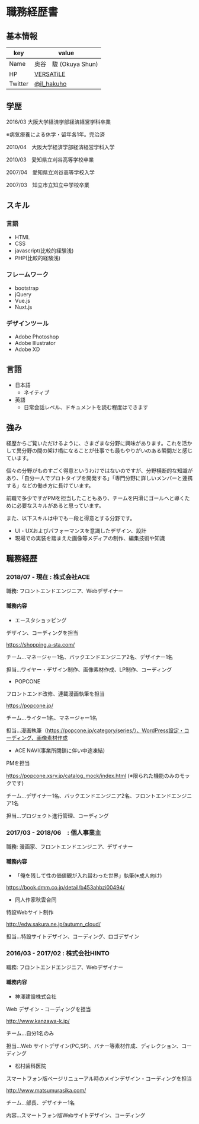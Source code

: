 # 職務経歴書

## 基本情報

|key|value|
|---|-----|
|Name|奥谷　駿 (Okuya Shun)|
|HP|[VERSATiLE](https://edw.sakura.ne.jp)|
|Twitter|[@il_hakuho](https://twitter.com/il_hakuho)|

## 学歴

2016/03 大阪大学経済学部経済経営学科卒業

※病気療養による休学・留年各1年。完治済

2010/04　大阪大学経済学部経済経営学科入学

2010/03　愛知県立刈谷高等学校卒業

2007/04　愛知県立刈谷高等学校入学

2007/03　知立市立知立中学校卒業

## スキル
### 言語

- HTML
- CSS
- javascript(比較的経験浅)
- PHP(比較的経験浅)

### フレームワーク

- bootstrap
- jQuery
- Vue.js
- Nuxt.js

### デザインツール

- Adobe Photoshop
- Adobe Illustrator
- Adobe XD

## 言語

- 日本語
  - ネイティブ
- 英語
  - 日常会話レベル、ドキュメントを読む程度はできます

## 強み

経歴からご覧いただけるように、さまざまな分野に興味があります。これを活かして異分野の間の架け橋になることが仕事でも最もやりがいのある瞬間だと感じています。

個々の分野がものすごく得意というわけではないのですが、分野横断的な知識があり、「自分一人でプロトタイプを開発する」「専門分野に詳しいメンバーと連携する」などの働き方に長けています。

前職で多少ですがPMを担当したこともあり、チームを円滑にゴールへと導くために必要なスキルがあると思っています。

また、以下スキルは中でも一段と得意とする分野です。
- UI・UXおよびパフォーマンスを意識したデザイン、設計
- 現場での実装を踏まえた画像等メディアの制作、編集技術や知識

## 職務経歴

### 2018/07 - 現在 : 株式会社ACE

職務: フロントエンドエンジニア、Webデザイナー

#### 職務内容

- エースタショッピング

デザイン、コーディングを担当

https://shopping.a-sta.com/

チーム…マネージャー1名、バックエンドエンジニア2名、デザイナー1名

担当…ワイヤー・デザイン制作、画像素材作成、LP制作、コーディング
- POPCONE

フロントエンド改修、連載漫画執筆を担当

https://popcone.jp/

チーム…ライター1名、マネージャー1名

担当…漫画執筆（https://popcone.jp/category/series/）、WordPress設定・コーディング、画像素材作成
- ACE NAVI(事業所閉鎖に伴い中途凍結)

PMを担当

https://popcone.xsrv.jp/catalog_mock/index.html (※限られた機能のみのモックです)

チーム…デザイナー1名、バックエンドエンジニア2名、フロントエンドエンジニア1名

担当…プロジェクト進行管理、コーディング

### 2017/03 - 2018/06　: 個人事業主

職務: 漫画家、フロントエンドエンジニア、デザイナー

#### 職務内容

- 「俺を残して性の価値観が入れ替わった世界」執筆(※成人向け)

https://book.dmm.co.jp/detail/b453ahbzi00494/
- 同人作家秋雲合同

特設Webサイト制作

http://edw.sakura.ne.jp/autumn_cloud/

担当…特設サイトデザイン、コーディング、ロゴデザイン

### 2016/03 - 2017/02 : 株式会社HINTO

職務: フロントエンドエンジニア、Webデザイナー

#### 職務内容

- 神澤建設株式会社

Web デザイン・コーディングを担当

http://www.kanzawa-k.jp/

チーム…自分1名のみ

担当…Web サイトデザイン(PC,SP)、バナー等素材作成、ディレクション、コーディング
- 松村歯科医院

スマートフォン版ページリニューアル時のメインデザイン・コーディングを担当

http://www.matsumurasika.com/

チーム…部長、デザイナー1名

内容…スマートフォン版Webサイトデザイン、コーディング
